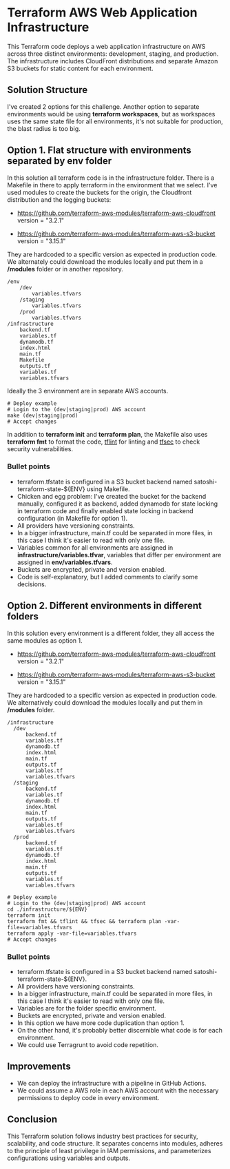 # Terraform AWS Web Application Infrastructure

This Terraform code deploys a web application infrastructure on AWS across three distinct environments: development, staging, and production. The infrastructure includes CloudFront distributions and separate Amazon S3 buckets for static content for each environment.

## Solution Structure

I've created 2 options for this challenge. 
Another option to separate environments would be using **terraform workspaces**, but as workspaces uses the same state file for all environments, it's not suitable for production, the blast radius is too big.


## Option 1. Flat structure with environments separated by env folder

In this solution all terraform code is in the infrastructure folder. There is a Makefile in there to apply terraform in the environment that we select.
I've used modules to create the buckets for the origin, the Cloudfront distribution and the logging buckets:

- https://github.com/terraform-aws-modules/terraform-aws-cloudfront version  = "3.2.1"

- https://github.com/terraform-aws-modules/terraform-aws-s3-bucket version  = "3.15.1"


They are hardcoded to a specific version as expected in production code. We alternately could download the modules locally and put them in a **/modules** folder or in another repository.

```
/env
    /dev
        variables.tfvars
    /staging
        variables.tfvars
    /prod
        variables.tfvars
/infrastructure
    backend.tf
    variables.tf
    dynamodb.tf
    index.html
    main.tf
    Makefile
    outputs.tf
    variables.tf
    variables.tfvars
```
Ideally the 3 environment are in separate AWS accounts.

```console
# Deploy example
# Login to the (dev|staging|prod) AWS account
make (dev|staging|prod)
# Accept changes
```

In addition to **terraform init** and **terraform plan**, the Makefile also uses **terraform fmt** to format the code, [tflint](https://github.com/terraform-linters/tflint) for linting and [tfsec](https://github.com/aquasecurity/tfsec) to check security vulnerabilities.


### Bullet points

- terraform.tfstate is configured in a S3 bucket backend named satoshi-terraform-state-${ENV} using Makefile. 
- Chicken and egg problem: I've created the bucket for the backend manually, configured it as backend, added dynamodb for state locking in terraform code and finally enabled state locking in backend configuration (in Makefile for option 1).
- All providers have versioning constraints.
- In a bigger infrastructure, main.tf could be separated in more files, in this case I think it's easier to read with only one file.
- Variables common for all environments are assigned in **infrastructure/variables.tfvar**, variables that differ per environment are assigned in **env/variables.tfvars**.
- Buckets are encrypted, private and version enabled.
- Code is self-explanatory, but I added comments to clarify some decisions.


## Option 2. Different environments in different folders

In this solution every environment is a different folder, they all access the same modules as option 1.

- https://github.com/terraform-aws-modules/terraform-aws-cloudfront version  = "3.2.1"

- https://github.com/terraform-aws-modules/terraform-aws-s3-bucket version  = "3.15.1"


They are hardcoded to a specific version as expected in production code. We alternatively could download the modules locally and put them in **/modules** folder.

```
/infrastructure
  /dev
      backend.tf
      variables.tf
      dynamodb.tf
      index.html
      main.tf
      outputs.tf
      variables.tf
      variables.tfvars
  /staging
      backend.tf
      variables.tf
      dynamodb.tf
      index.html
      main.tf
      outputs.tf
      variables.tf
      variables.tfvars
  /prod
      backend.tf
      variables.tf
      dynamodb.tf
      index.html
      main.tf
      outputs.tf
      variables.tf
      variables.tfvars
``````

```console
# Deploy example
# Login to the (dev|staging|prod) AWS account
cd ./infrastructure/${ENV}
terraform init
terraform fmt && tflint && tfsec && terraform plan -var-file=variables.tfvars 
terraform apply -var-file=variables.tfvars
# Accept changes
```

### Bullet points

- terraform.tfstate is configured in a S3 bucket backend named satoshi-terraform-state-${ENV}.
- All providers have versioning constraints.
- In a bigger infrastructure, main.tf could be separated in more files, in this case I think it's easier to read with only one file.
- Variables are for the folder specific environment.
- Buckets are encrypted, private and version enabled.
- In this option we have more code duplication than option 1. 
- On the other hand, it's probably better discernible what code is for each environment. 
- We could use Terragrunt to avoid code repetition.


## Improvements

- We can deploy the infrastructure with a pipeline in GitHub Actions.
- We could assume a AWS role in each AWS account with the necessary permissions to deploy code in every environment.


## Conclusion

This Terraform solution follows industry best practices for security, scalability, and code structure. It separates concerns into modules, adheres to the principle of least privilege in IAM permissions, and parameterizes configurations using variables and outputs.

